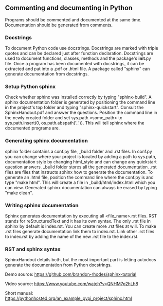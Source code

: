 ## Commenting and documenting in Python

Programs should be commented and documented at the same time. Documentation should be generated from comments.

### Docstrings

To document Python code use docstrings. Docstrings are marked with triple quotes and can be declared just
after function declaration. Docstrings are used to document functions, classes, methods and the package's
__init__.py file.
Once a program has been documented with docstrings, it can be extracted and put into a .pdf or .html file.
A package called "sphinx" can generate documentation from docstrings.

### Setup Python sphinx

Check whether sphinx was installed correctly by typing "sphinx-build".
A sphinx documentation folder is generated by positioning the command line in the project's top folder and
typing "sphinx-quickstart". Consult the SphinxHandout.pdf and answer the questions.
Position the command line in the newly created folder and set sys.path.<some_path> to
sys.path.insert(0, os.path.abspath('..')). This will tell sphinx where the documented programs are.

### Generating sphinx documentation

sphinx folder contains a conf.py file, _build folder and .rst files. In conf.py you can change where your
project is located by adding a path to sys.path, documentation style by changing html_style and can change
any quickstart question answers. _build folder stores all the generated documentation. .rst files are files
that instructs sphinx how to generate the documentation.
To generate an .html file, position the command line where the conf.py is and type "make html". This will
create a file in _build/html/index.html which you can view.
Generated sphinx documentation can always be erased by typing "make clean".

### Writing sphinx documentation

Sphinx generates documentation by executing all <file_name>.rst files. RST stands for reStructuredText and
it has its own syntax. The only .rst file in sphinx by default is index.rst. You can create more .rst files
at will. To make .rst files generate documentation link them to index.rst.
Link other .rst files to index.rst by adding the name of the new .rst file to the index.rst.

### RST and sphinx syntax

SphinxHandout details both, but the most important part is letting autodocs generate the documentation
from Python docstrings.

Demo source: 
https://github.com/brandon-rhodes/sphinx-tutorial

Video source:
https://www.youtube.com/watch?v=QNHM7q2hLh8

Short manual:
https://pythonhosted.org/an_example_pypi_project/sphinx.html